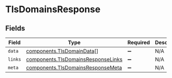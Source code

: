 # TlsDomainsResponse


## Fields

| Field                                                                                           | Type                                                                                            | Required                                                                                        | Description                                                                                     |
| ----------------------------------------------------------------------------------------------- | ----------------------------------------------------------------------------------------------- | ----------------------------------------------------------------------------------------------- | ----------------------------------------------------------------------------------------------- |
| `data`                                                                                          | [components.TlsDomainData](../../../sdk/models/components/tlsdomaindata.md)[]                   | :heavy_minus_sign:                                                                              | N/A                                                                                             |
| `links`                                                                                         | [components.TlsDomainsResponseLinks](../../../sdk/models/components/tlsdomainsresponselinks.md) | :heavy_minus_sign:                                                                              | N/A                                                                                             |
| `meta`                                                                                          | [components.TlsDomainsResponseMeta](../../../sdk/models/components/tlsdomainsresponsemeta.md)   | :heavy_minus_sign:                                                                              | N/A                                                                                             |